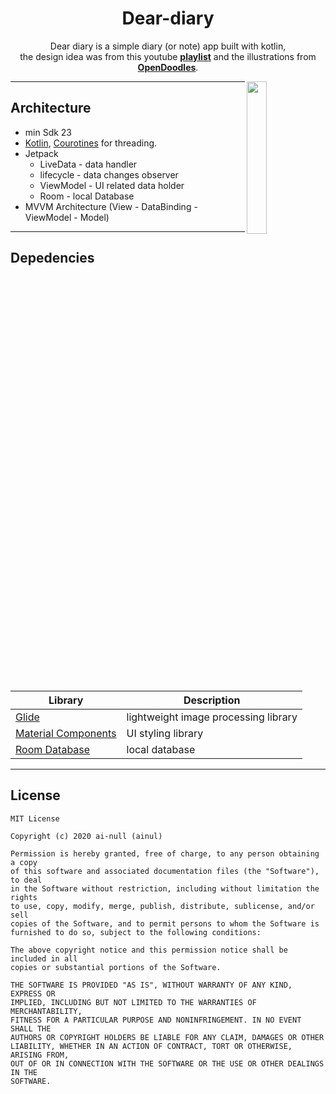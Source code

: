 <h1 align="center">Dear-diary</h1>

<p align="center">
Dear diary is a simple diary (or note) app built with kotlin,
  <br />the design idea was from this youtube <b><a href="https://www.youtube.com/watch?v=hlkekoPqsis&list=PLam6bY5NszYN6-a1wt7yRISWfmYPdkbMu">playlist</a></b> and the illustrations from <b><a href="https://opendoodles.com/">OpenDoodles</a></b>.
</p>

<img align="right" src="https://raw.githubusercontent.com/ai-null/dear-diary/dev/demo/demo dear-diary.gif" width="25%" />

___
## Architecture

* min Sdk 23
* [Kotlin](https://kotlinlang.org/), [Courotines](https://developer.android.com/kotlin/coroutines) for threading.
* Jetpack
  * LiveData - data handler
  * lifecycle - data changes observer
  * ViewModel - UI related data holder
  * Room - local Database
* MVVM Architecture (View - DataBinding - ViewModel - Model)

___
## Depedencies
| Library | Description |
| ------  | ----------- |
| [Glide](https://github.com/bumptech/glide) | lightweight image processing library |
| [Material Components](https://github.com/material-components/material-components-android) | UI styling library |
| [Room Database](https://developer.android.com/jetpack/androidx/releases/room) | local database |

___
## License
```
MIT License

Copyright (c) 2020 ai-null (ainul)

Permission is hereby granted, free of charge, to any person obtaining a copy
of this software and associated documentation files (the "Software"), to deal
in the Software without restriction, including without limitation the rights
to use, copy, modify, merge, publish, distribute, sublicense, and/or sell
copies of the Software, and to permit persons to whom the Software is
furnished to do so, subject to the following conditions:

The above copyright notice and this permission notice shall be included in all
copies or substantial portions of the Software.

THE SOFTWARE IS PROVIDED "AS IS", WITHOUT WARRANTY OF ANY KIND, EXPRESS OR
IMPLIED, INCLUDING BUT NOT LIMITED TO THE WARRANTIES OF MERCHANTABILITY,
FITNESS FOR A PARTICULAR PURPOSE AND NONINFRINGEMENT. IN NO EVENT SHALL THE
AUTHORS OR COPYRIGHT HOLDERS BE LIABLE FOR ANY CLAIM, DAMAGES OR OTHER
LIABILITY, WHETHER IN AN ACTION OF CONTRACT, TORT OR OTHERWISE, ARISING FROM,
OUT OF OR IN CONNECTION WITH THE SOFTWARE OR THE USE OR OTHER DEALINGS IN THE
SOFTWARE.
```
